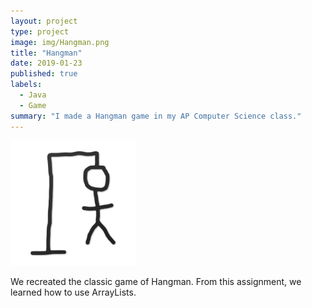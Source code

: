 ```yaml
---
layout: project
type: project
image: img/Hangman.png
title: "Hangman"
date: 2019-01-23
published: true
labels:
  - Java
  - Game
summary: "I made a Hangman game in my AP Computer Science class."
---
```


<div class="text-center p-4">
  <img width="200px" src="../img/Hangman.png" >
</div>

We recreated the classic game of Hangman. From this assignment, we learned how to use ArrayLists.

